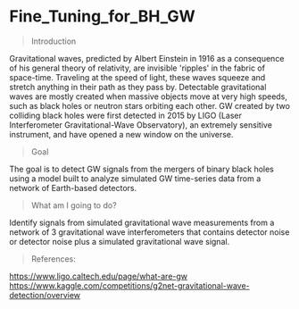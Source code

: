 # Fine_Tuning_for_BH_GW

>Introduction

Gravitational waves, predicted by Albert Einstein in 1916 as a consequence of his general theory of relativity, are invisible 'ripples' in the fabric of space-time. Traveling at the speed of light, these waves squeeze and stretch anything in their path as they pass by. Detectable gravitational waves are mostly created when massive objects move at very high speeds, such as black holes or neutron stars orbiting each other. GW created by two colliding black holes were first detected in 2015 by LIGO (Laser Interferometer Gravitational-Wave Observatory), an extremely sensitive instrument, and have opened a new window on the universe. 

>Goal

The goal is to detect GW signals from the mergers of binary black holes using a model built to analyze simulated GW time-series data from a network of Earth-based detectors.

>What am I going to do?

Identify signals from simulated gravitational wave measurements from a network of 3 gravitational wave interferometers that contains detector noise or detector noise plus a simulated gravitational wave signal.

>References:

https://www.ligo.caltech.edu/page/what-are-gw
https://www.kaggle.com/competitions/g2net-gravitational-wave-detection/overview

